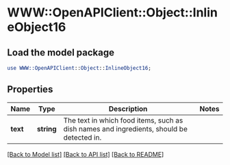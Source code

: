 # WWW::OpenAPIClient::Object::InlineObject16

## Load the model package
```perl
use WWW::OpenAPIClient::Object::InlineObject16;
```

## Properties
Name | Type | Description | Notes
------------ | ------------- | ------------- | -------------
**text** | **string** | The text in which food items, such as dish names and ingredients, should be detected in. | 

[[Back to Model list]](../README.md#documentation-for-models) [[Back to API list]](../README.md#documentation-for-api-endpoints) [[Back to README]](../README.md)



